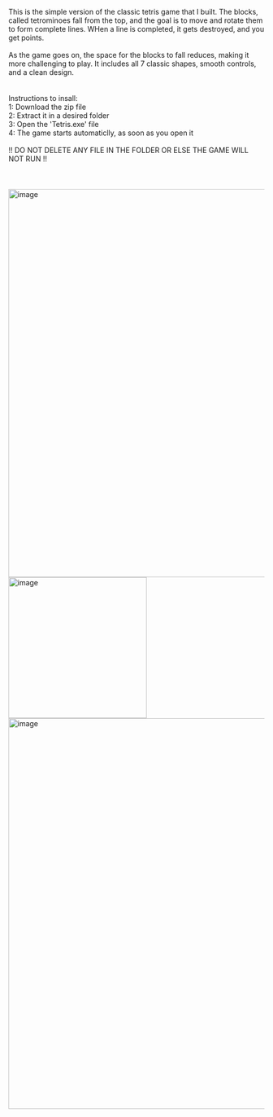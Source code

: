 This is the simple version of the classic tetris game that I built. The blocks, called tetrominoes fall from the top, and the goal is to move and rotate them to form complete lines. WHen a line is completed, it gets destroyed, and you get points.
<br>
<br>
As the game goes on, the space for the blocks to fall reduces, making it more challenging to play. It includes all 7 classic shapes, smooth controls, and a clean design.
<br>
<br>
<br>
Instructions to insall:<br>
1: Download the zip file<br>
2: Extract it in a desired folder<br>
3: Open the 'Tetris.exe' file<br>
4: The game starts automaticlly, as soon as you open it<br> <br>
!! DO NOT DELETE ANY FILE IN THE FOLDER OR ELSE THE GAME WILL NOT RUN !!<br><BR><br><br>
<img width="619" height="763" alt="image" src="https://github.com/user-attachments/assets/8fa433c9-1662-4860-b8f2-1f60f54434c6" />
<img width="272" height="277" alt="image" src="https://github.com/user-attachments/assets/8fd88213-9639-4fca-af61-ab90ef8ca0e1" />
<br>
<img width="617" height="768" alt="image" src="https://github.com/user-attachments/assets/c9e62edf-f67c-49d4-a69e-845dfb3df04d" />

